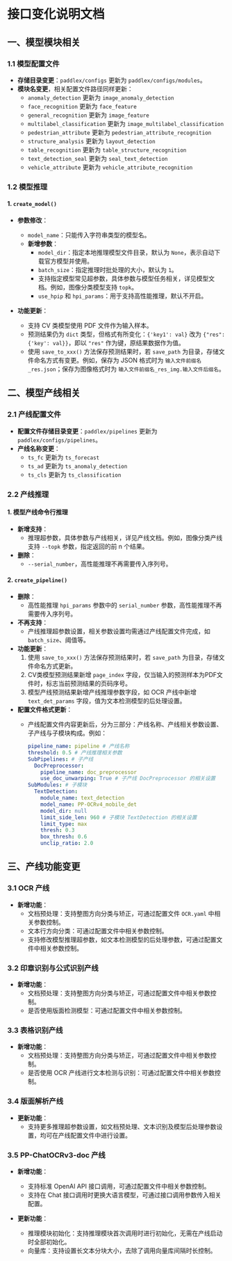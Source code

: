 # 接口变化说明文档

## 一、模型模块相关

### 1.1 模型配置文件

- **存储目录变更**：`paddlex/configs` 更新为 `paddlex/configs/modules`。
- **模块名变更**，相关配置文件路径同样更新：
  - `anomaly_detection` 更新为 `image_anomaly_detection`
  - `face_recognition` 更新为 `face_feature`
  - `general_recognition` 更新为 `image_feature`
  - `multilabel_classification` 更新为 `image_multilabel_classification`
  - `pedestrian_attribute` 更新为 `pedestrian_attribute_recognition`
  - `structure_analysis` 更新为 `layout_detection`
  - `table_recognition` 更新为 `table_structure_recognition`
  - `text_detection_seal` 更新为 `seal_text_detection`
  - `vehicle_attribute` 更新为 `vehicle_attribute_recognition`

### 1.2 模型推理

#### 1. `create_model()`

- **参数修改**：
  - `model_name`：只能传入字符串类型的模型名。
  - **新增参数**：
    - `model_dir`：指定本地推理模型文件目录，默认为 `None`，表示自动下载官方模型并使用。
    - `batch_size`：指定推理时批处理的大小，默认为 `1`。
    - 支持指定模型常见超参数，具体参数与模型任务相关，详见模型文档。例如，图像分类模型支持 `topk`。
    - `use_hpip` 和 `hpi_params`：用于支持高性能推理，默认不开启。

- **功能更新**：
  - 支持 CV 类模型使用 PDF 文件作为输入样本。
  - 预测结果仍为 `dict` 类型，但格式有所变化：`{'key1': val}` 改为 `{"res": {'key': val}}`，即以 `"res"` 作为键，原结果数据作为值。
  - 使用 `save_to_xxx()` 方法保存预测结果时，若 `save_path` 为目录，存储文件命名方式有变更。例如，保存为 JSON 格式时为 `输入文件前缀名_res.json`；保存为图像格式时为 `输入文件前缀名_res_img.输入文件后缀名`。

## 二、模型产线相关

### 2.1 产线配置文件

- **配置文件存储目录变更**：`paddlex/pipelines` 更新为 `paddlex/configs/pipelines`。
- **产线名称变更**：
  - `ts_fc` 更新为 `ts_forecast`
  - `ts_ad` 更新为 `ts_anomaly_detection`
  - `ts_cls` 更新为 `ts_classification`

### 2.2 产线推理

#### 1. 模型产线命令行推理

- **新增支持**：
  - 推理超参数，具体参数与产线相关，详见产线文档。例如，图像分类产线支持 `--topk` 参数，指定返回的前 n 个结果。
- **删除**：
  - `--serial_number`，高性能推理不再需要传入序列号。

#### 2. `create_pipeline()`

- **删除**：
  - 高性能推理 `hpi_params` 参数中的 `serial_number` 参数，高性能推理不再需要传入序列号。
- **不再支持**：
  - 产线推理超参数设置，相关参数设置均需通过产线配置文件完成，如 `batch_size`、阈值等。
- **功能更新**：
  1. 使用 `save_to_xxx()` 方法保存预测结果时，若 `save_path` 为目录，存储文件命名方式更新。
  2. CV类模型预测结果新增 `page_index` 字段，仅当输入的预测样本为PDF文件时，标志当前预测结果的页码序号。
  3. 模型产线预测结果新增产线推理参数字段，如 OCR 产线中新增 `text_det_params` 字段，值为文本检测模型的后处理设置。
- **配置文件格式更新**：
  - 产线配置文件内容更新后，分为三部分：产线名称、产线相关参数设置、子产线与子模块构成。例如：

    ```yaml
    pipeline_name: pipeline # 产线名称
    threshold: 0.5 # 产线推理相关参数
    SubPipelines: # 子产线
      DocPreprocessor:
        pipeline_name: doc_preprocessor
        use_doc_unwarping: True # 子产线 DocPreprocessor 的相关设置
    SubModules: # 子模块
      TextDetection:
        module_name: text_detection
        model_name: PP-OCRv4_mobile_det
        model_dir: null
        limit_side_len: 960 # 子模块 TextDetection 的相关设置
        limit_type: max
        thresh: 0.3
        box_thresh: 0.6
        unclip_ratio: 2.0
    ```

## 三、产线功能变更

### 3.1 OCR 产线

- **新增功能**：
  - 文档预处理：支持整图方向分类与矫正，可通过配置文件 `OCR.yaml` 中相关参数控制。
  - 文本行方向分类：可通过配置文件中相关参数控制。
  - 支持修改模型推理超参数，如文本检测模型的后处理参数，可通过配置文件中相关参数控制。

### 3.2 印章识别与公式识别产线

- **新增功能**：
  - 文档预处理：支持整图方向分类与矫正，可通过配置文件中相关参数控制。
  - 是否使用版面检测模型：可通过配置文件中相关参数控制。

### 3.3 表格识别产线

- **新增功能**：
  - 文档预处理：支持整图方向分类与矫正，可通过配置文件中相关参数控制。
  - 是否使用 OCR 产线进行文本检测与识别：可通过配置文件中相关参数控制。

### 3.4 版面解析产线

- **更新功能**：
  - 支持更多推理超参数设置，如文档预处理、文本识别及模型后处理参数设置，均可在产线配置文件中进行设置。

### 3.5 PP-ChatOCRv3-doc 产线

- **新增功能**：
  - 支持标准 OpenAI API 接口调用，可通过配置文件中相关参数控制。
  - 支持在 Chat 接口调用时更换大语言模型，可通过接口调用参数传入相关配置。

- **更新功能**：
  - 推理模块初始化：支持推理模块首次调用时进行初始化，无需在产线启动时全部初始化。
  - 向量库：支持设置长文本分块大小，去除了调用向量库间隔时长控制。
